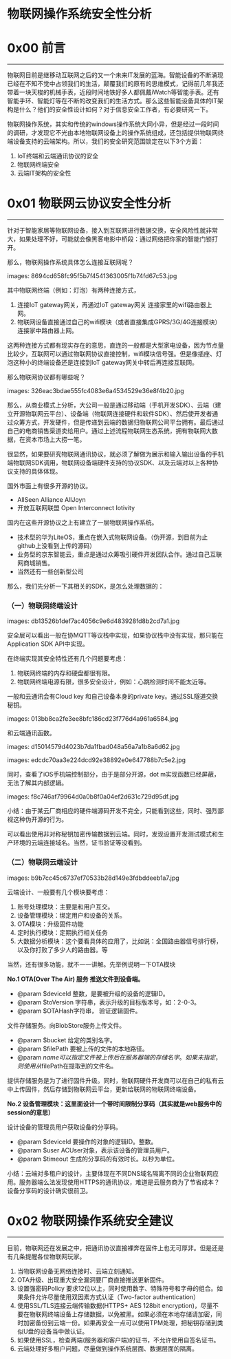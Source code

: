 # 物联网操作系统安全性分析

0x00 前言
=======

* * *

物联网目前是继移动互联网之后的又一个未来IT发展的蓝海。智能设备的不断涌现已经在不知不觉中占领我们的生活，颠覆我们的原有的思维模式，记得前几年我还带着一块天梭的机械手表，近段时间地铁好多人都佩戴iWatch等智能手表。还有智能手环、智能灯等在不断的改变我们的生活方式。那么这些智能设备具体的IT架构是什么？他们的安全性设计如何？对于信息安全工作者，有必要研究一下。

物联网操作系统，其实和传统的windows操作系统大同小异，但是经过一段时间的调研，才发现它不光由本地物联网设备上的操作系统组成，还包括提供物联网终端设备支持的云端架构。所以，我们的安全研究范围锁定在以下3个方面：

1.  IoT终端和云端通讯协议的安全
2.  物联网终端安全
3.  云端IT架构的安全性

0x01 物联网云协议安全性分析
================

* * *

针对于智能家居等物联网设备，接入到互联网进行数据交换，安全风险性就非常大，如果处理不好，可能就会像黑客电影中桥段：通过网络把你家的智能门锁打开。

那么，物联网操作系统具体怎么连接互联网呢？

images:  8694cd658fc95f5b7f4541363005f1b74fd67c53.jpg

其中物联网终端（例如：灯泡）有两种连接方式，

1.  连接IoT gateway网关，再通过IoT gateway网关 连接家里的wifi路由器上网。
2.  物联网设备直接通过自己的wifi模块（或者直接集成GPRS/3G/4G连接模块）连接家中路由器上网。

这两种连接方式都有现实存在的意思，直连的一般都是大型家电设备，因为节点量比较少，互联网可以通过物联网协议直接控制，wifi模块信号强。但是像插座、灯泡这种小的终端设备还是连接到IoT gateway网关中转后再连接互联网。

那么物联网协议都有哪些呢？

images:  326eac3bdae555fc4083e6a4534529e36e8f4b20.jpg

那么，从商业模式上分析，大公司一般是通过移动端（手机开发SDK）、云端（建立开源物联网云平台）、设备端（物联网连接硬件和软件SDK）、然后使开发者通过众筹方式，开发硬件，但是传递到云端的数据归物联网公司平台拥有。最后通过自己的电商销售渠道卖给用户。通过上述流程物联网生态系统，拥有物联网大数据，在资本市场上大捞一笔。

很显然，如果要研究物联网通讯协议，就必须了解做为展示和输入输出设备的手机端物联网SDK调用，物联网设备端硬件支持的协议SDK、以及云端对以上各种协议支持的具体体现。

国外市面上有很多开源的协议。

*   AllSeen Alliance AllJoyn
*   开放互联网联盟 Open Interconnect Iotivity

国内在这些开源协议之上有建立了一层物联网操作系统。

*   技术型的华为LiteOS，重点在嵌入式物联网设备。（伪开源，到目前为止github上没看到上传的源码）
*   业务型的京东智能云，重点是通过众筹吸引硬件开发团队合作。通过自己互联网商城销售。
*   当然还有一些创新型公司

那么，我们先分析一下其相关的SDK，是怎么处理数据的：

### （一）物联网终端设计

images:  db13526b1def7ac4056c9e6d483928fd8b2cd7a1.jpg

安全层可以看出一般在协MQTT等议栈中实现，如果协议栈中没有实现，那只能在Application SDK API中实现。

在终端实现其安全特性还有几个问题要考虑：

1.  物联网终端的内存和硬盘都很有限。
2.  物联网终端电源有限，很多安全设计，例如：心跳检测时间不能太近等。

一般和云通讯会有Cloud key 和自己设备本身的private key。通过SSL隧道交换秘钥。

images:  013bb8ca2fe3ee8bfc186cd23f776d4a961a6584.jpg

和云端通讯函数。

images:  d15014579d4023b7da1fbad048a56a7a1b8a6d62.jpg

images:  edcdc70aa3e224dcd92e38892e0e647788b7c5e2.jpg

同时，查看了iOS手机端控制部分，由于是部分开源，dot m实现函数已经屏蔽，无法了解其内部逻辑。

images:  f8c746af79964d0a0b8f0a04ef2d631c729d95df.jpg

小结：由于某云厂商相应的硬件端源码开发不完全，只能看到这些，同时、强烈鄙视这种伪开源的行为。

可以看出使用非对称秘钥加密传输数据到云端。同时，发现设置开发测试模式和生产环境的云端连接域名。当然，证书验证等没看到。

### （二）物联网云端设计

images:  b9b7cc45c6737ef70533b28d149e3fdbddeeb1a7.jpg

云端设计、一般要有几个模块要考虑：

1.  账号处理模块：主要是和用户互交。
2.  设备管理模块：绑定用户和设备的关系。
3.  OTA模块：升级固件功能
4.  定时执行模块：定期执行相关任务
5.  大数据分析模块：这个要看具体的应用了，比如说：全国路由器信号排行榜，以及你打败了多少人的路由器。等

当然，还有很多功能，就不一一讲解。先举例说明一下OTA模块

**No.1 OTA(Over The Air) 服务 推送文件到设备端。**

*   @param $deviceId 整数，是要被升级的设备的逻辑ID。
*   @param $toVersion 字符串，表示升级的目标版本号，如：2-0-3。
*   @param $OTAHash字符串， 验证逻辑固件。

文件存储服务。向BlobStore服务上传文件。

*   @param $bucket 给定的类别名字。
*   @param $filePath 要被上传的文件的本地路径。
*   @param $name 可以指定文件被上传后在服务器端的存储名字。如果未指定，则使用从$filePath在提取到的文件名。

提供存储服务是为了进行固件升级。同时，物联网硬件开发商可以在自己的私有云中上传固件，然后存储到物联网云平台，更新给联网的物联网终端设备。

**No.2 设备管理模块：这里面设计一个带时间限制分享码（其实就是web服务中的session的意思）**

设计设备的管理员用户获取设备的分享码。

*   @param $deviceId 要操作的对象的逻辑ID。整数。
*   @param $user ACUser对象，表示该设备的管理员用户。
*   @param $timeout 生成的分享码的有效时长。以秒为单位。

小结：云端对多租户的设计，主要体现在不同DNS域名隔离不同的企业物联网应用。服务器端么法发现使用HTTPS的通讯协议，难道是云服务商为了节省成本？设备分享码的设计确实很前卫。

0x02 物联网操作系统安全建议
================

* * *

目前，物联网还在发展之中，把通讯协议直接裸奔在固件上也无可厚非。但是还是有几条提醒各位物联网玩家。

1.  当物联网设备无网络连接时、云端立刻通知。
2.  OTA升级、出现重大安全漏洞要厂商直接推送更新固件。
3.  设置强密码Policy 要求12位以上，同时使用数字、特殊符号和字母的组合。如果条件允许尽量使用双因素方式认证（Two-factor authentication）
4.  使用SSL/TLS连接云端传输数据(HTTPS+ AES 128bit encryption)，尽量不要在物联网终端设备上存储数据，以免被黑。如果必须在本地存储请加密，同时加密备份到云端一份。如果再安全一点可以使用TPM处理，把秘钥存储到类似U盘的设备当中做认证。
5.  如果使用SSL，检查两端(服务器和客户端)的证书，不允许使用自签名证书。
6.  云端处理好多租户问题，尽量做到操作系统层面、数据层面的隔离。